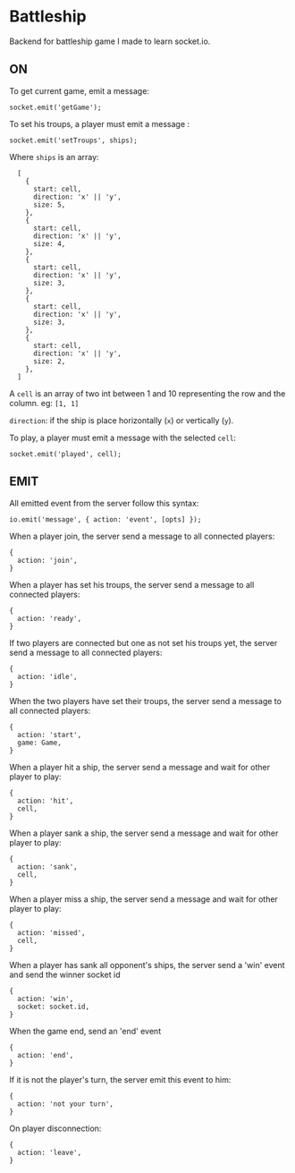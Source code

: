# Battleship

Backend for battleship game I made to learn socket.io.

## ON

To get current game, emit a message:

`socket.emit('getGame');`

To set his troups, a player must emit a message :

`socket.emit('setTroups', ships);`

Where `ships` is an array:
```
  [
    {
      start: cell,
      direction: 'x' || 'y',
      size: 5,
    },
    {
      start: cell,
      direction: 'x' || 'y',
      size: 4,
    },
    {
      start: cell,
      direction: 'x' || 'y',
      size: 3,
    },
    {
      start: cell,
      direction: 'x' || 'y',
      size: 3,
    },
    {
      start: cell,
      direction: 'x' || 'y',
      size: 2,
    },
  ]
```

A `cell` is an array of two int between 1 and 10 representing the row and the column. eg: `[1, 1]`

`direction`: if the ship is place horizontally (`x`) or vertically (`y`).

To play, a player must emit a message with the selected `cell`:

`socket.emit('played', cell);`

## EMIT
All emitted event from the server follow this syntax:

```
io.emit('message', { action: 'event', [opts] });
```


When a player join, the server send a message to all connected players:

```
{
  action: 'join',
}
```

When a player has set his troups, the server send a message to all connected players:

```
{
  action: 'ready',
}
```


If two players are connected but one as not set his troups yet, the server send a message to all connected players:

```
{
  action: 'idle',
}
```

When the two players have set their troups, the server send a message to all connected players:

```
{
  action: 'start',
  game: Game,
}
```

When a player hit a ship, the server send a message and wait for other player to play:

```
{
  action: 'hit',
  cell,
}
```

When a player sank a ship, the server send a message and wait for other player to play:

```
{
  action: 'sank',
  cell,
}
```

When a player miss a ship, the server send a message and wait for other player to play:

```
{
  action: 'missed',
  cell,
}
```

When a player has sank all opponent's ships, the server send a 'win' event and send the winner socket id

```
{
  action: 'win',
  socket: socket.id,
}
```

When the game end, send an 'end' event

```
{
  action: 'end',
}
```

If it is not the player's turn, the server emit this event to him:

```
{
  action: 'not your turn',
}
```

On player disconnection:

```
{
  action: 'leave',
}
```
